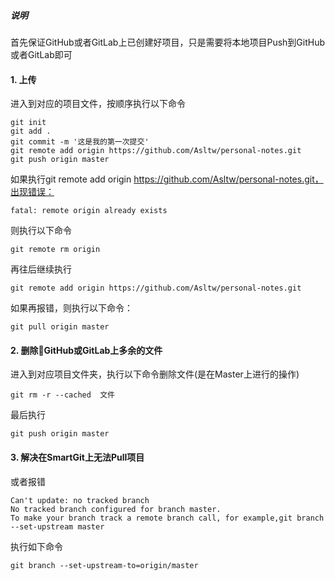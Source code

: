 ##### 说明
首先保证GitHub或者GitLab上已创建好项目，只是需要将本地项目Push到GitHub或者GitLab即可
#### 1. 上传
进入到对应的项目文件，按顺序执行以下命令
```shell
git init
git add .
git commit -m '这是我的第一次提交'
git remote add origin https://github.com/Asltw/personal-notes.git
git push origin master
```
如果执行git remote add origin https://github.com/Asltw/personal-notes.git，出现错误：
```
fatal: remote origin already exists
```
则执行以下命令
```shell
git remote rm origin
```
再往后继续执行
```shell
git remote add origin https://github.com/Asltw/personal-notes.git
```
如果再报错，则执行以下命令：
```shell
git pull origin master
```
#### 2. 删除GitHub或GitLab上多余的文件
进入到对应项目文件夹，执行以下命令删除文件(是在Master上进行的操作)
```shell
git rm -r --cached  文件
```
最后执行
```shell
git push origin master
```
#### 3. 解决在SmartGit上无法Pull项目
或者报错
```
Can't update: no tracked branch
No tracked branch configured for branch master.
To make your branch track a remote branch call, for example,git branch --set-upstream master
```
执行如下命令
```shell
git branch --set-upstream-to=origin/master
```
